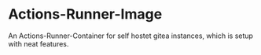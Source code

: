 # Actions-Runner-Image
An Actions-Runner-Container for self hostet gitea instances, which is setup with neat features.
